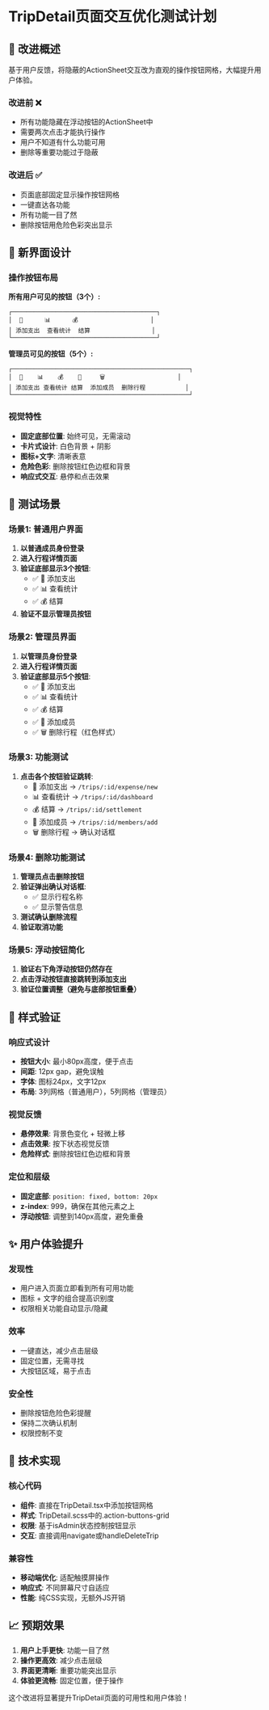 # TripDetail页面交互优化测试计划

## 🎯 改进概述

基于用户反馈，将隐蔽的ActionSheet交互改为直观的操作按钮网格，大幅提升用户体验。

### 改进前 ❌
- 所有功能隐藏在浮动按钮的ActionSheet中
- 需要两次点击才能执行操作
- 用户不知道有什么功能可用
- 删除等重要功能过于隐蔽

### 改进后 ✅
- 页面底部固定显示操作按钮网格
- 一键直达各功能
- 所有功能一目了然
- 删除按钮用危险色彩突出显示

## 📱 新界面设计

### 操作按钮布局
**所有用户可见的按钮（3个）:**
```
┌────────────────────────────────────────┐
│  📝      📊      💰                    │
│ 添加支出  查看统计  结算                 │
└────────────────────────────────────────┘
```

**管理员可见的按钮（5个）:**
```
┌─────────────────────────────────────────────────┐
│  📝    📊    💰    👥     🗑️                    │
│ 添加支出 查看统计 结算  添加成员  删除行程           │
└─────────────────────────────────────────────────┘
```

### 视觉特性
- **固定底部位置**: 始终可见，无需滚动
- **卡片式设计**: 白色背景 + 阴影
- **图标+文字**: 清晰表意
- **危险色彩**: 删除按钮红色边框和背景
- **响应式交互**: 悬停和点击效果

## 🧪 测试场景

### 场景1: 普通用户界面
1. **以普通成员身份登录**
2. **进入行程详情页面**
3. **验证底部显示3个按钮**:
   - ✅ 📝 添加支出
   - ✅ 📊 查看统计
   - ✅ 💰 结算
4. **验证不显示管理员按钮**

### 场景2: 管理员界面
1. **以管理员身份登录**
2. **进入行程详情页面**
3. **验证底部显示5个按钮**:
   - ✅ 📝 添加支出
   - ✅ 📊 查看统计  
   - ✅ 💰 结算
   - ✅ 👥 添加成员
   - ✅ 🗑️ 删除行程（红色样式）

### 场景3: 功能测试
1. **点击各个按钮验证跳转**:
   - 📝 添加支出 → `/trips/:id/expense/new`
   - 📊 查看统计 → `/trips/:id/dashboard`
   - 💰 结算 → `/trips/:id/settlement`
   - 👥 添加成员 → `/trips/:id/members/add`
   - 🗑️ 删除行程 → 确认对话框

### 场景4: 删除功能测试
1. **管理员点击删除按钮**
2. **验证弹出确认对话框**:
   - ✅ 显示行程名称
   - ✅ 显示警告信息
3. **测试确认删除流程**
4. **验证取消功能**

### 场景5: 浮动按钮简化
1. **验证右下角浮动按钮仍然存在**
2. **点击浮动按钮直接跳转到添加支出**
3. **验证位置调整（避免与底部按钮重叠）**

## 📐 样式验证

### 响应式设计
- **按钮大小**: 最小80px高度，便于点击
- **间距**: 12px gap，避免误触
- **字体**: 图标24px，文字12px
- **布局**: 3列网格（普通用户），5列网格（管理员）

### 视觉反馈
- **悬停效果**: 背景色变化 + 轻微上移
- **点击效果**: 按下状态视觉反馈
- **危险样式**: 删除按钮红色边框和背景

### 定位和层级
- **固定底部**: `position: fixed, bottom: 20px`
- **z-index**: 999，确保在其他元素之上
- **浮动按钮**: 调整到140px高度，避免重叠

## ✨ 用户体验提升

### 发现性
- 用户进入页面立即看到所有可用功能
- 图标 + 文字的组合提高识别度
- 权限相关功能自动显示/隐藏

### 效率
- 一键直达，减少点击层级
- 固定位置，无需寻找
- 大按钮区域，易于点击

### 安全性
- 删除按钮危险色彩提醒
- 保持二次确认机制
- 权限控制不变

## 🔧 技术实现

### 核心代码
- **组件**: 直接在TripDetail.tsx中添加按钮网格
- **样式**: TripDetail.scss中的.action-buttons-grid
- **权限**: 基于isAdmin状态控制按钮显示
- **交互**: 直接调用navigate或handleDeleteTrip

### 兼容性
- **移动端优化**: 适配触摸屏操作
- **响应式**: 不同屏幕尺寸自适应
- **性能**: 纯CSS实现，无额外JS开销

## 📈 预期效果

1. **用户上手更快**: 功能一目了然
2. **操作更高效**: 减少点击层级
3. **界面更清晰**: 重要功能突出显示
4. **体验更流畅**: 固定位置，便于操作

这个改进将显著提升TripDetail页面的可用性和用户体验！